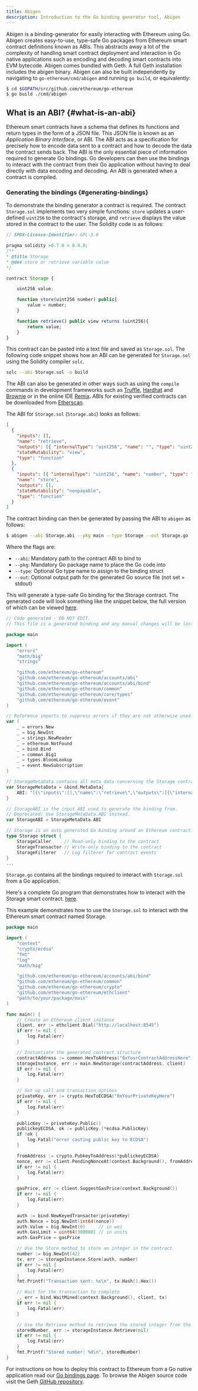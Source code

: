 ```yaml
---
title: Abigen
description: Introduction to the Go binding generator tool, Abigen
---
```


Abigen is a binding-generator for easily interacting with Ethereum using Go. Abigen creates easy-to-use, type-safe Go packages from Ethereum smart contract definitions known as ABIs. This abstracts away a lot of the complexity of handling smart contract deployment and interaction in Go native applications such as encoding and decoding smart contracts into EVM bytecode. Abigen comes bundled with Geth. A full Geth installation includes the abigen binary. Abigen can also be built independently by navigating to `go-ethereum/cmd/abigen` and running `go build`, or equivalently:

```sh
$ cd $GOPATH/src/github.com/ethereum/go-ethereum
$ go build ./cmd/abigen
```

## What is an ABI? {#what-is-an-abi}

Ethereum smart contracts have a schema that defines its functions and return types in the form of a JSON file. This JSON file is known as an _Application Binary Interface_, or ABI. The ABI acts as a specification for precisely how to encode data sent to a contract and how to decode the data the contract sends back. The ABI is the only essential piece of information required to generate Go bindings. Go developers can then use the bindings to interact with the contract from their Go application without having to deal directly with data encoding and decoding. An ABI is generated when a contract is compiled.

### Generating the bindings {#generating-bindings}

To demonstrate the binding generator a contract is required. The contract `Storage.sol` implements two very simple functions: `store` updates a user-defined `uint256` to the contract's storage, and `retrieve` displays the value stored in the contract to the user. The Solidity code is as follows:

```js
// SPDX-License-Identifier: GPL-3.0

pragma solidity >0.7.0 < 0.9.0;
/**
* @title Storage
* @dev store or retrieve variable value
*/

contract Storage {

	uint256 value;

	function store(uint256 number) public{
		value = number;
	}

	function retrieve() public view returns (uint256){
		return value;
	}
}
```

This contract can be pasted into a text file and saved as `Storage.sol`. The following code snippet shows how an ABI can be generated for `Storage.sol` using the Solidity compiler `solc`.

```sh
solc --abi Storage.sol -o build
```

The ABI can also be generated in other ways such as using the `compile` commands in development frameworks such as [Truffle](https://trufflesuite.com/), [Hardhat](https://hardhat.org/) and [Brownie](https://eth-brownie.readthedocs.io/en/stable/) or in the online IDE [Remix](https://remix.ethereum.org/). ABIs for existing verified contracts can be downloaded from [Etherscan](https://etherscan.io/).

The ABI for `Storage.sol` (`Storage.abi`) looks as follows:

```json
[
  {
    "inputs": [],
    "name": "retrieve",
    "outputs": [{ "internalType": "uint256", "name": "", "type": "uint256" }],
    "stateMutability": "view",
    "type": "function"
  },
  {
    "inputs": [{ "internalType": "uint256", "name": "number", "type": "uint256" }],
    "name": "store",
    "outputs": [],
    "stateMutability": "nonpayable",
    "type": "function"
  }
]
```

The contract binding can then be generated by passing the ABI to `abigen` as follows:

```sh
$ abigen --abi Storage.abi --pkg main --type Storage --out Storage.go
```

Where the flags are:

- `--abi`: Mandatory path to the contract ABI to bind to
- `--pkg`: Mandatory Go package name to place the Go code into
- `--type`: Optional Go type name to assign to the binding struct
- `--out`: Optional output path for the generated Go source file (not set = stdout)

This will generate a type-safe Go binding for the Storage contract. The generated code will look something like the snippet below, the full version of which can be viewed [here](https://gist.github.com/jmcook1186/a78e59d203bb54b06e1b81f2cda79d93).

```go
// Code generated - DO NOT EDIT.
// This file is a generated binding and any manual changes will be lost.

package main

import (
	"errors"
	"math/big"
	"strings"

	"github.com/ethereum/go-ethereum"
	"github.com/ethereum/go-ethereum/accounts/abi"
	"github.com/ethereum/go-ethereum/accounts/abi/bind"
	"github.com/ethereum/go-ethereum/common"
	"github.com/ethereum/go-ethereum/core/types"
	"github.com/ethereum/go-ethereum/event"
)

// Reference imports to suppress errors if they are not otherwise used.
var (
	_ = errors.New
	_ = big.NewInt
	_ = strings.NewReader
	_ = ethereum.NotFound
	_ = bind.Bind
	_ = common.Big1
	_ = types.BloomLookup
	_ = event.NewSubscription
)

// StorageMetaData contains all meta data concerning the Storage contract.
var StorageMetaData = &bind.MetaData{
	ABI: "[{\"inputs\":[],\"name\":\"retrieve\",\"outputs\":[{\"internalType\":\"uint256\",\"name\":\"\",\"type\":\"uint256\"}],\"stateMutability\":\"view\",\"type\":\"function\"},{\"inputs\":[{\"internalType\":\"uint256\",\"name\":\"number\",\"type\":\"uint256\"}],\"name\":\"store\",\"outputs\":[],\"stateMutability\":\"nonpayable\",\"type\":\"function\"}]",
}

// StorageABI is the input ABI used to generate the binding from.
// Deprecated: Use StorageMetaData.ABI instead.
var StorageABI = StorageMetaData.ABI

// Storage is an auto generated Go binding around an Ethereum contract.
type Storage struct {
	StorageCaller     // Read-only binding to the contract
	StorageTransactor // Write-only binding to the contract
	StorageFilterer   // Log filterer for contract events
}
...

```

`Storage.go` contains all the bindings required to interact with `Storage.sol` from a Go application.


Here's a complete Go program that demonstrates how to interact with the Storage smart contract. [here](https://gist.github.com/joohhnnn/f137bfc2a8a9288543ebef04c17f025a).

This example demonstrates how to use the `Storage.sol` to interact with the Ethereum smart contract named Storage.

```go
package main

import (
	"context"
	"crypto/ecdsa"
	"fmt"
	"log"
	"math/big"

	"github.com/ethereum/go-ethereum/accounts/abi/bind"
	"github.com/ethereum/go-ethereum/common"
	"github.com/ethereum/go-ethereum/crypto"
	"github.com/ethereum/go-ethereum/ethclient"
	"path/to/your/package/main"
)

func main() {
	// Create an Ethereum client instance
	client, err := ethclient.Dial("http://localhost:8545")
	if err != nil {
		log.Fatal(err)
	}

	// Instantiate the generated contract structure
	contractAddress := common.HexToAddress("0xYourContractAddressHere")
	storageInstance, err := main.NewStorage(contractAddress, client)
	if err != nil {
		log.Fatal(err)
	}

	// Set up call and transaction options
	privateKey, err := crypto.HexToECDSA("0xYourPrivateKeyHere")
	if err != nil {
		log.Fatal(err)
	}

	publicKey := privateKey.Public()
	publickeyECDSA, ok := publicKey.(*ecdsa.PublicKey)
	if !ok {
		log.Fatal("error casting public key to ECDSA")
	}

	fromAddress := crypto.PubkeyToAddress(*publickeyECDSA)
	nonce, err := client.PendingNonceAt(context.Background(), fromAddress)
	if err != nil {
		log.Fatal(err)
	}

	gasPrice, err := client.SuggestGasPrice(context.Background())
	if err != nil {
		log.Fatal(err)
	}

	auth := bind.NewKeyedTransactor(privateKey)
	auth.Nonce = big.NewInt(int64(nonce))
	auth.Value = big.NewInt(0)     // in wei
	auth.GasLimit = uint64(300000) // in units
	auth.GasPrice = gasPrice

	// Use the Store method to store an integer in the contract
	number := big.NewInt(42)
	tx, err := storageInstance.Store(auth, number)
	if err != nil {
		log.Fatal(err)
	}
	fmt.Printf("Transaction sent: %s\n", tx.Hash().Hex())

	// Wait for the transaction to complete
	_, err = bind.WaitMined(context.Background(), client, tx)
	if err != nil {
		log.Fatal(err)
	}

	// Use the Retrieve method to retrieve the stored integer from the contract
	storedNumber, err := storageInstance.Retrieve(nil)
	if err != nil {
		log.Fatal(err)
	}
	fmt.Printf("Stored number: %d\n", storedNumber)
}
```

For instructions on how to deploy this contract to Ethereum from a Go native application read our [Go bindings page](/docs/developers/dapp-developer/native). To browse the Abigen source code visit the Geth [GitHub repository](https://github.com/ethereum/go-ethereum/tree/master/cmd/abigen).
